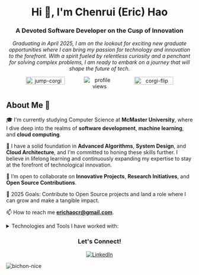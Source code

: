 <div>
  <h1 align="center">Hi 👋, I'm Chenrui (Eric) Hao</h1>
  <h3 align="center">A Devoted Software Developer on the Cusp of Innovation</h3>
</div>

<p align="center">
  <em>
    Graduating in April 2025, I am on the lookout for exciting new graduate opportunities where I can bring my passion for technology and innovation to the forefront. With a spirit fueled by relentless curiosity and a penchant for solving complex problems, I am ready to embark on a journey that will shape the future of tech.
  </em>
</p>

<div align="center" style="display: flex; justify-content: space-between; clear: both;">
  <img src="https://github.com/Ericc-Hao/Ericc-Hao/assets/80863968/438320d4-4eb8-4c3c-8927-4238dd621676" alt="jump-corgi" style="width: 50%;">
  <img src="https://komarev.com/ghpvc/?username=Ericc-Hao&label=Profile%20views&color=9370db&style=flat" alt="profile views">
  <img src="https://github.com/Ericc-Hao/Ericc-Hao/assets/80863968/457618a3-c63f-4619-afab-0a4129f045ec" alt="corgi-flip" style="width: 50%;">
</div>


## About Me 🚀

🎓 I'm currently studying Computer Science at **McMaster University**, where I dive deep into the realms of <strong>software development</strong>, <strong>machine learning</strong>, and <strong>cloud computing</strong>.

🧠 I have a solid foundation in **Advanced Algorithms**, **System Design**, and **Cloud Architecture**, and I'm committed to honing these skills further. I believe in lifelong learning and continuously expanding my expertise to stay at the forefront of technological innovation.

🤝 I’m open to collaborate on **Innovative Projects**, **Research Initiatives**, and **Open Source Contributions**.

🥅 2025 Goals: Contribute to Open Source projects and land a role where I can grow and make a tangible impact.

📫 How to reach me **erichaocr@gmail.com**.

<details>
  <summary>Technologies and Tools I have worked with:</summary>
  <p align="center">
    
  <div><strong> Backend Technologies </strong></div>
  <img src="https://img.shields.io/badge/Ruby_on_Rails-CC0000?style=for-the-badge&logo=ruby-on-rails&logoColor=white" alt="Ruby on Rails">
  <img src="https://img.shields.io/badge/Python-3776AB?style=for-the-badge&logo=python&logoColor=white" alt="Python">
  <img src="https://img.shields.io/badge/Java-007396?style=for-the-badge&logo=java&logoColor=white" alt="Java">

  <div><strong> Frontend Technologies </strong></div>
  <img src="https://img.shields.io/badge/JavaScript-F7DF1E?style=for-the-badge&logo=javascript&logoColor=black" alt="JavaScript">
  <img src="https://img.shields.io/badge/TypeScript-3178C6?style=for-the-badge&logo=typescript&logoColor=white" alt="TypeScript">
  <img src="https://img.shields.io/badge/React-61DAFB?style=for-the-badge&logo=react&logoColor=black" alt="React">
  <img src="https://img.shields.io/badge/Angular-DD0031?style=for-the-badge&logo=angular&logoColor=white" alt="Angular">
  <img src="https://img.shields.io/badge/Vue.js-4FC08D?style=for-the-badge&logo=vue.js&logoColor=white" alt="Vue.js">
  <img src="https://img.shields.io/badge/Next.js-000000?style=for-the-badge&logo=next.js&logoColor=white" alt="Next.js">

  <div><strong> Cloud Platforms </strong></div>
  <img src="https://img.shields.io/badge/AWS-232F3E?style=for-the-badge&logo=amazon-aws&logoColor=white" alt="AWS">
  <img src="https://img.shields.io/badge/IBM_Cloud-052FAD?style=for-the-badge&logo=ibmcloud&logoColor=white" alt="IBM Cloud">
  <img src="https://img.shields.io/badge/Google_Cloud-4285F4?style=for-the-badge&logo=google-cloud&logoColor=white" alt="Google Cloud">

  <div><strong> Containers and Orchestration </strong></div>
  <img src="https://img.shields.io/badge/Kubernetes-326CE5?style=for-the-badge&logo=kubernetes&logoColor=white" alt="Kubernetes">
  <img src="https://img.shields.io/badge/Docker-2496ED?style=for-the-badge&logo=docker&logoColor=white" alt="Docker">
  <img src="https://img.shields.io/badge/Podman-892CA0?style=for-the-badge&logo=podman&logoColor=white" alt="Podman">

  <div><strong> Databases </strong></div>
  <img src="https://img.shields.io/badge/PostgreSQL-336791?style=for-the-badge&logo=postgresql&logoColor=white" alt="PostgreSQL">
  <img src="https://img.shields.io/badge/MySQL-4479A1?style=for-the-badge&logo=mysql&logoColor=white" alt="MySQL">
  <img src="https://img.shields.io/badge/Redis-DC382D?style=for-the-badge&logo=redis&logoColor=white" alt="Redis">

  <div><strong> Tools & Others </strong></div>
  <img src="https://img.shields.io/badge/Git-F05032?style=for-the-badge&logo=git&logoColor=white" alt="Git">
  <img src="https://img.shields.io/badge/GitHub_Actions-2088FF?style=for-the-badge&logo=github-actions&logoColor=white" alt="GitHub Actions">
  <img src="https://img.shields.io/badge/Tailwind_CSS-38B2AC?style=for-the-badge&logo=tailwind-css&logoColor=white" alt="TailwindCSS">
  <img src="https://img.shields.io/badge/Node.js-339933?style=for-the-badge&logo=node.js&logoColor=white" alt="Node.js">
  <img src="https://img.shields.io/badge/Nginx-009639?style=for-the-badge&logo=nginx&logoColor=white" alt="Nginx">

  </p>
</details>

<h3 align="center">Let's Connect!</h3>
<p align="center">
  <a href="https://www.linkedin.com/in/chenruihao/" target="_blank">
    <img src="https://img.shields.io/badge/LinkedIn-0077B5?style=for-the-badge&logo=linkedin&logoColor=white" alt="LinkedIn">
  </a>
</p>

![bichon-nice](https://github.com/Ericc-Hao/Ericc-Hao/assets/80863968/7f1bb786-588f-4ac6-9941-c02812d03c32)



